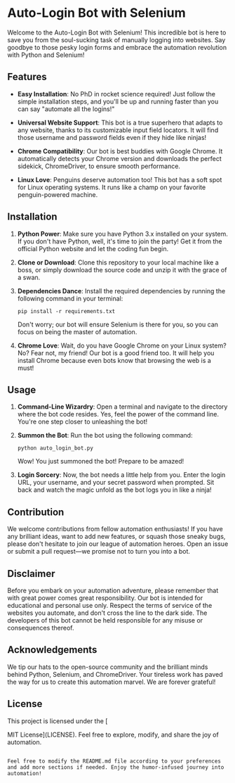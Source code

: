 # Auto-Login Bot with Selenium

Welcome to the Auto-Login Bot with Selenium! This incredible bot is here to save you from the soul-sucking task of manually logging into websites. Say goodbye to those pesky login forms and embrace the automation revolution with Python and Selenium!

## Features

- **Easy Installation**: No PhD in rocket science required! Just follow the simple installation steps, and you'll be up and running faster than you can say "automate all the logins!"

- **Universal Website Support**: This bot is a true superhero that adapts to any website, thanks to its customizable input field locators. It will find those username and password fields even if they hide like ninjas!

- **Chrome Compatibility**: Our bot is best buddies with Google Chrome. It automatically detects your Chrome version and downloads the perfect sidekick, ChromeDriver, to ensure smooth performance.

- **Linux Love**: Penguins deserve automation too! This bot has a soft spot for Linux operating systems. It runs like a champ on your favorite penguin-powered machine.

## Installation

1. **Python Power**: Make sure you have Python 3.x installed on your system. If you don't have Python, well, it's time to join the party! Get it from the official Python website and let the coding fun begin.

2. **Clone or Download**: Clone this repository to your local machine like a boss, or simply download the source code and unzip it with the grace of a swan.

3. **Dependencies Dance**: Install the required dependencies by running the following command in your terminal:
   ```shell
   pip install -r requirements.txt
   ```
   Don't worry; our bot will ensure Selenium is there for you, so you can focus on being the master of automation.

4. **Chrome Love**: Wait, do you have Google Chrome on your Linux system? No? Fear not, my friend! Our bot is a good friend too. It will help you install Chrome because even bots know that browsing the web is a must!

## Usage

1. **Command-Line Wizardry**: Open a terminal and navigate to the directory where the bot code resides. Yes, feel the power of the command line. You're one step closer to unleashing the bot!

2. **Summon the Bot**: Run the bot using the following command:
   ```shell
   python auto_login_bot.py
   ```
   Wow! You just summoned the bot! Prepare to be amazed!

3. **Login Sorcery**: Now, the bot needs a little help from you. Enter the login URL, your username, and your secret password when prompted. Sit back and watch the magic unfold as the bot logs you in like a ninja!

## Contribution

We welcome contributions from fellow automation enthusiasts! If you have any brilliant ideas, want to add new features, or squash those sneaky bugs, please don't hesitate to join our league of automation heroes. Open an issue or submit a pull request—we promise not to turn you into a bot.

## Disclaimer

Before you embark on your automation adventure, please remember that with great power comes great responsibility. Our bot is intended for educational and personal use only. Respect the terms of service of the websites you automate, and don't cross the line to the dark side. The developers of this bot cannot be held responsible for any misuse or consequences thereof.

## Acknowledgements

We tip our hats to the open-source community and the brilliant minds behind Python, Selenium, and ChromeDriver. Your tireless work has paved the way for us to create this automation marvel. We are forever grateful!

## License

This project is licensed under the [

MIT License](LICENSE). Feel free to explore, modify, and share the joy of automation.

```

Feel free to modify the README.md file according to your preferences and add more sections if needed. Enjoy the humor-infused journey into automation! 
